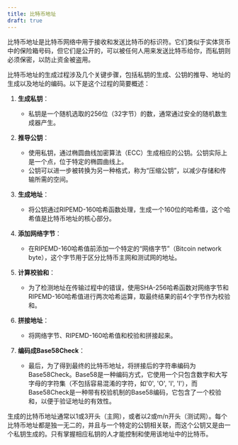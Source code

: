 ```yaml
---
title: 比特币地址
draft: true
---
```


比特币地址是比特币网络中用于接收和发送比特币的标识符。它们类似于实体货币中的保险箱号码，但它们是公开的，可以被任何人用来发送比特币给你，而私钥则必须保密，以防止资金被盗用。

比特币地址的生成过程涉及几个关键步骤，包括私钥的生成、公钥的推导、地址的生成以及地址的编码。以下是这个过程的简要概述：

1. **生成私钥**：
   - 私钥是一个随机选取的256位（32字节）的数，通常通过安全的随机数生成器产生。

2. **推导公钥**：
   - 使用私钥，通过椭圆曲线加密算法（ECC）生成相应的公钥。公钥实际上是一个点，位于特定的椭圆曲线上。
   - 公钥可以进一步被转换为另一种格式，称为“压缩公钥”，以减少存储和传输所需的空间。

3. **生成地址**：
   - 将公钥通过RIPEMD-160哈希函数处理，生成一个160位的哈希值，这个哈希值是比特币地址的核心部分。

4. **添加网络字节**：
   - 在RIPEMD-160哈希值前添加一个特定的“网络字节”（Bitcoin network byte），这个字节用于区分比特币主网和测试网的地址。

5. **计算校验和**：
   - 为了检测地址在传输过程中的错误，使用SHA-256哈希函数对网络字节和RIPEMD-160哈希值进行两次哈希运算，取最终结果的前4个字节作为校验和。

6. **拼接地址**：
   - 将网络字节、RIPEMD-160哈希值和校验和拼接起来。

7. **编码成Base58Check**：
   - 最后，为了得到最终的比特币地址，将拼接后的字符串编码为Base58Check。Base58是一种编码方式，它使用一个只包含数字和大写字母的字符集（不包括容易混淆的字符，如'0', 'O', 'I', 'l'），而Base58Check是一种带有校验机制的Base58编码，它包含了一个校验和，以便于验证地址的有效性。

生成的比特币地址通常以1或3开头（主网），或者以2或m/n开头（测试网）。每个比特币地址都是独一无二的，并且与一个特定的公钥相关联，而这个公钥又是由一个私钥生成的。只有掌握相应私钥的人才能控制和使用该地址中的比特币。